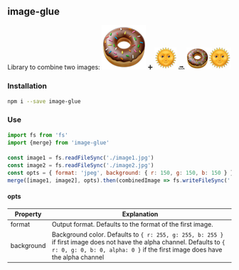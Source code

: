 ## image-glue

Library to combine two images:
![](https://raw.githubusercontent.com/anttikon/image-glue/master/misc/100x100_donut.png)
➕
![](https://raw.githubusercontent.com/anttikon/image-glue/master/misc/50x50_sun.png)
🔜
![](https://raw.githubusercontent.com/anttikon/image-glue/master/misc/50x50_donut_sun.png)

### Installation

```bash
npm i --save image-glue
```

### Use

```javascript
import fs from 'fs'
import {merge} from 'image-glue'

const image1 = fs.readFileSync('./image1.jpg')
const image2 = fs.readFileSync('./image2.jpg')
const opts = { format: 'jpeg', background: { r: 150, g: 150, b: 150 } }
merge([image1, image2], opts).then(combinedImage => fs.writeFileSync('./combined-image.jpg', combinedImage))
```

#### opts

Property | Explanation
------------ | -------------
format | Output format. Defaults to the format of the first image.
background | Background color. Defaults to `{ r: 255, g: 255, b: 255 }` if first image does not have the alpha channel. Defaults to `{ r: 0, g: 0, b: 0, alpha: 0 }` if the first image does have the alpha channel